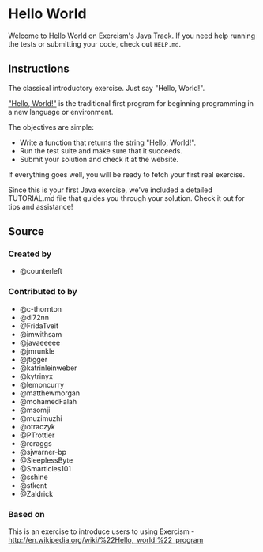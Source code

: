 # Hello World

Welcome to Hello World on Exercism's Java Track.
If you need help running the tests or submitting your code, check out `HELP.md`.

## Instructions

The classical introductory exercise. Just say "Hello, World!".

["Hello, World!"](http://en.wikipedia.org/wiki/%22Hello,_world!%22_program) is
the traditional first program for beginning programming in a new language
or environment.

The objectives are simple:

- Write a function that returns the string "Hello, World!".
- Run the test suite and make sure that it succeeds.
- Submit your solution and check it at the website.

If everything goes well, you will be ready to fetch your first real exercise.

Since this is your first Java exercise, we've included a detailed TUTORIAL.md
file that guides you through your solution. Check it out for tips and
assistance!

## Source

### Created by

- @counterleft

### Contributed to by

- @c-thornton
- @di72nn
- @FridaTveit
- @imwithsam
- @javaeeeee
- @jmrunkle
- @jtigger
- @katrinleinweber
- @kytrinyx
- @lemoncurry
- @matthewmorgan
- @mohamedFalah
- @msomji
- @muzimuzhi
- @otraczyk
- @PTrottier
- @rcraggs
- @sjwarner-bp
- @SleeplessByte
- @Smarticles101
- @sshine
- @stkent
- @Zaldrick

### Based on

This is an exercise to introduce users to using Exercism - http://en.wikipedia.org/wiki/%22Hello,_world!%22_program